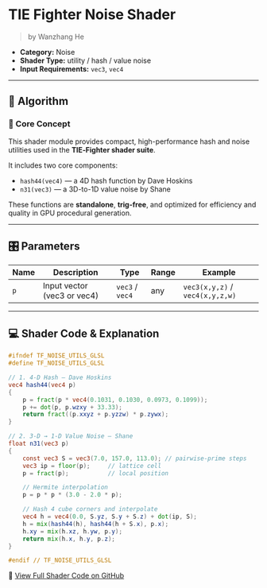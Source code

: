 <div class="container">
    <h1 class="main-heading">TIE Fighter Noise Shader</h1>
    <blockquote class="author">by Wanzhang He</blockquote>
</div>

- **Category:** Noise  
- **Shader Type:** utility / hash / value noise  
- **Input Requirements:** `vec3`, `vec4`

---

## 🧠 Algorithm

### 🔷 Core Concept

This shader module provides compact, high-performance hash and noise utilities used in the **TIE‑Fighter shader suite**.

It includes two core components:

- `hash44(vec4)` — a 4D hash function by Dave Hoskins  
- `n31(vec3)` — a 3D-to-1D value noise by Shane  

These functions are **standalone**, **trig-free**, and optimized for efficiency and quality in GPU procedural generation.

---

## 🎛️ Parameters

| Name   | Description                      | Type    | Range      | Example         |
|--------|----------------------------------|---------|------------|-----------------|
| `p`    | Input vector (vec3 or vec4)      | `vec3` / `vec4` | any     | `vec3(x,y,z)` / `vec4(x,y,z,w)` |

---

## 💻 Shader Code & Explanation

```glsl
#ifndef TF_NOISE_UTILS_GLSL
#define TF_NOISE_UTILS_GLSL

// 1. 4‑D Hash – Dave Hoskins
vec4 hash44(vec4 p)
{
    p = fract(p * vec4(0.1031, 0.1030, 0.0973, 0.1099));
    p += dot(p, p.wzxy + 33.33);
    return fract((p.xxyz + p.yzzw) * p.zywx);
}

// 2. 3‑D → 1‑D Value Noise – Shane
float n31(vec3 p)
{
    const vec3 S = vec3(7.0, 157.0, 113.0); // pairwise-prime steps
    vec3 ip = floor(p);     // lattice cell
    p = fract(p);           // local position

    // Hermite interpolation
    p = p * p * (3.0 - 2.0 * p);

    // Hash 4 cube corners and interpolate
    vec4 h = vec4(0.0, S.yz, S.y + S.z) + dot(ip, S);
    h = mix(hash44(h), hash44(h + S.x), p.x);
    h.xy = mix(h.xz, h.yw, p.y);
    return mix(h.x, h.y, p.z);
}

#endif // TF_NOISE_UTILS_GLSL
```
🔗 [View Full Shader Code on GitHub](https://github.com/friedaxvictoria/procedural_shader_framework/blob/main/shaders/shaders/noise/TIE%20Fighter_noise.glsl)
